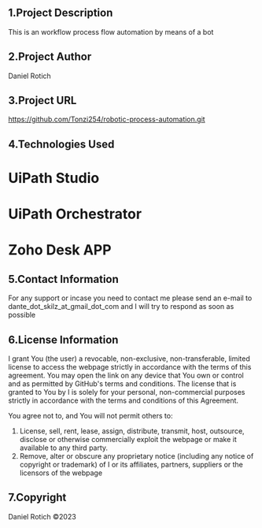 ## 1.Project Description

This is an workflow process flow automation by means of a bot

## 2.Project Author 
Daniel Rotich

## 3.Project URL
https://github.com/Tonzi254/robotic-process-automation.git


## 4.Technologies Used
# UiPath Studio
# UiPath Orchestrator
# Zoho Desk APP

## 5.Contact Information
For any support or incase you need to contact me please send an e-mail to dante_dot_skilz_at_gmail_dot_com and I will try to respond as soon as possible

## 6.License Information

I grant You (the user) a revocable, non-exclusive, non-transferable, limited license to access the webpage strictly in accordance with the terms of this agreement. You may open the link on any device that You own or control and as permitted by GitHub's terms and conditions. The license that is granted to You by I is solely for your personal, non-commercial purposes strictly in accordance with the terms and conditions of this Agreement.

You agree not to, and You will not permit others to:

1. License, sell, rent, lease, assign, distribute, transmit, host, outsource, disclose or otherwise commercially exploit the webpage or make it available to any third party.
2. Remove, alter or obscure any proprietary notice (including any notice of copyright or trademark) of I or its affiliates, partners, suppliers or the licensors of the webpage

## 7.Copyright
Daniel Rotich ©2023